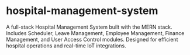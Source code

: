 # hospital-management-system
A full-stack Hospital Management System built with the MERN stack. Includes Scheduler, Leave Management, Employee Management, Finance Management, and User Access Control modules. Designed for efficient hospital operations and real-time IoT integrations.
